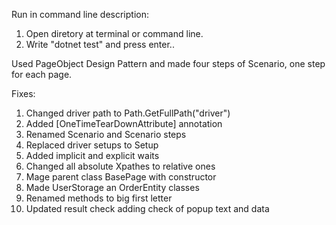 Run in command line description:
1) Open diretory at terminal or command line.
2) Write "dotnet test" and press enter..


Used PageObject Design Pattern and made four steps of Scenario, one step for each page.


Fixes: 
1) Changed driver path to Path.GetFullPath("driver")
2) Added [OneTimeTearDownAttribute] annotation
3) Renamed Scenario and Scenario steps
4) Replaced driver setups to Setup
5) Added implicit and explicit waits
6) Changed all absolute Xpathes to relative ones
7) Mage parent class BasePage with constructor
8) Made UserStorage an OrderEntity classes
9) Renamed methods to big first letter
10) Updated result check adding check of popup text and data 
